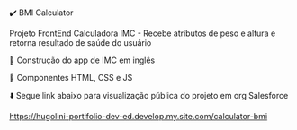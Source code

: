 :heavy_check_mark: BMI Calculator 

Projeto FrontEnd Calculadora IMC - Recebe atributos de peso e altura e retorna resultado de saúde do usuário

:wrench: Construção do app de IMC em inglês 

:art: Componentes HTML, CSS e JS 

:arrow_down: Segue link abaixo para visualização pública do projeto em org Salesforce

https://hugolini-portifolio-dev-ed.develop.my.site.com/calculator-bmi
